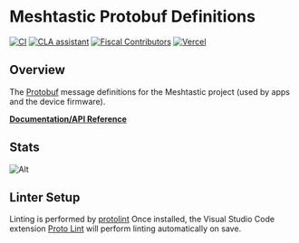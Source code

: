 # Meshtastic Protobuf Definitions

[![CI](https://img.shields.io/github/actions/workflow/status/meshtastic/protobufs/ci.yml?branch=master&label=actions&logo=github&color=yellow)](https://github.com/meshtastic/protobufs/actions/workflows/ci.yml)
[![CLA assistant](https://cla-assistant.io/readme/badge/meshtastic/protobufs)](https://cla-assistant.io/meshtastic/protobufs)
[![Fiscal Contributors](https://opencollective.com/meshtastic/tiers/badge.svg?label=Fiscal%20Contributors&color=deeppink)](https://opencollective.com/meshtastic/)
[![Vercel](https://img.shields.io/static/v1?label=Powered%20by&message=Vercel&style=flat&logo=vercel&color=000000)](https://vercel.com?utm_source=meshtastic&utm_campaign=oss)

## Overview

The [Protobuf](https://developers.google.com/protocol-buffers) message definitions for the Meshtastic project (used by apps and the device firmware).

**[Documentation/API Reference](https://buf.build/meshtastic/protobufs)**

## Stats

![Alt](https://repobeats.axiom.co/api/embed/47e9ee1d81d9c0fdd2b4b5b4c673adb1756f6db5.svg "Repobeats analytics image")

## Linter Setup

Linting is performed by [protolint](https://github.com/yoheimuta/protolint)
Once installed, the Visual Studio Code extension [Proto Lint](https://marketplace.visualstudio.com/items?itemName=Plex.vscode-protolint) will perform linting automatically on save.
